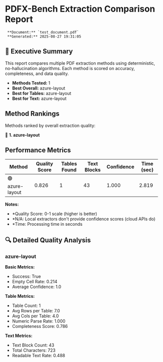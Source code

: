 # PDFX-Bench Extraction Comparison Report

     **Document:** `test_document.pdf`
     **Generated:** 2025-08-27 19:31:05

## 🎯 Executive Summary

This report compares multiple PDF extraction methods using deterministic, no-hallucination algorithms. Each method is scored on accuracy, completeness, and data quality.

- **Methods Tested:** 1
- **Best Overall:** azure-layout
- **Best for Tables:** azure-layout
- **Best for Text:** azure-layout

##  Method Rankings

Methods ranked by overall extraction quality:

🥇 **1. azure-layout**

##  Performance Metrics

| Method | Quality Score | Tables Found | Text Blocks | Confidence | Time (sec) |
|--------|---------------|--------------|-------------|------------|------------|
| 🟢 azure-layout | 0.826 | 1 | 43 | 1.000 | 2.819 |

**Notes:**
- *Quality Score: 0-1 scale (higher is better)
- *N/A: Local extractors don't provide confidence scores (cloud APIs do)
- *Time: Processing time in seconds

## 🔍 Detailed Quality Analysis

### azure-layout

**Basic Metrics:**
- Success: True
- Empty Cell Rate: 0.214
- Average Confidence: 1.0

**Table Metrics:**
- Table Count: 1
- Avg Rows per Table: 7.0
- Avg Cols per Table: 4.0
- Numeric Parse Rate: 1.000
- Completeness Score: 0.786

**Text Metrics:**
- Text Block Count: 43
- Total Characters: 723
- Readable Text Rate: 0.488

